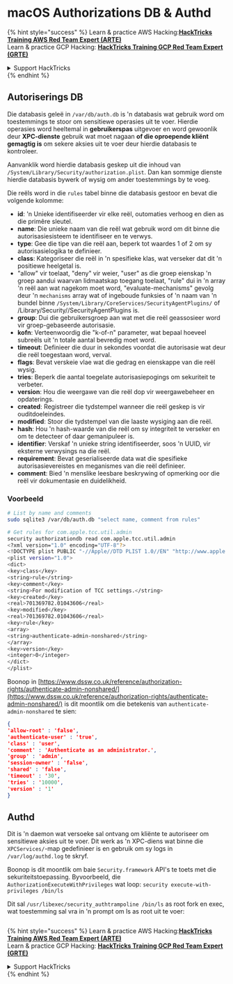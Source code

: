 # macOS Authorizations DB & Authd



{% hint style="success" %}
Learn & practice AWS Hacking:<img src="../../../.gitbook/assets/arte.png" alt="" data-size="line">[**HackTricks Training AWS Red Team Expert (ARTE)**](https://training.hacktricks.xyz/courses/arte)<img src="../../../.gitbook/assets/arte.png" alt="" data-size="line">\
Learn & practice GCP Hacking: <img src="../../../.gitbook/assets/grte.png" alt="" data-size="line">[**HackTricks Training GCP Red Team Expert (GRTE)**<img src="../../../.gitbook/assets/grte.png" alt="" data-size="line">](https://training.hacktricks.xyz/courses/grte)

<details>

<summary>Support HackTricks</summary>

* Check the [**subscription plans**](https://github.com/sponsors/carlospolop)!
* **Join the** 💬 [**Discord group**](https://discord.gg/hRep4RUj7f) or the [**telegram group**](https://t.me/peass) or **follow** us on **Twitter** 🐦 [**@hacktricks\_live**](https://twitter.com/hacktricks\_live)**.**
* **Share hacking tricks by submitting PRs to the** [**HackTricks**](https://github.com/carlospolop/hacktricks) and [**HackTricks Cloud**](https://github.com/carlospolop/hacktricks-cloud) github repos.

</details>
{% endhint %}

## **Autoriserings DB**

Die databasis geleë in `/var/db/auth.db` is 'n databasis wat gebruik word om toestemmings te stoor om sensitiewe operasies uit te voer. Hierdie operasies word heeltemal in **gebruikerspas** uitgevoer en word gewoonlik deur **XPC-dienste** gebruik wat moet nagaan **of die oproepende kliënt gemagtig is** om sekere aksies uit te voer deur hierdie databasis te kontroleer.

Aanvanklik word hierdie databasis geskep uit die inhoud van `/System/Library/Security/authorization.plist`. Dan kan sommige dienste hierdie databasis bywerk of wysig om ander toestemmings by te voeg.

Die reëls word in die `rules` tabel binne die databasis gestoor en bevat die volgende kolomme:

* **id**: 'n Unieke identifiseerder vir elke reël, outomaties verhoog en dien as die primêre sleutel.
* **name**: Die unieke naam van die reël wat gebruik word om dit binne die autorisasiesisteem te identifiseer en te verwys.
* **type**: Gee die tipe van die reël aan, beperk tot waardes 1 of 2 om sy autorisasielogika te definieer.
* **class**: Kategoriseer die reël in 'n spesifieke klas, wat verseker dat dit 'n positiewe heelgetal is.
* "allow" vir toelaat, "deny" vir weier, "user" as die groep eienskap 'n groep aandui waarvan lidmaatskap toegang toelaat, "rule" dui in 'n array 'n reël aan wat nagekom moet word, "evaluate-mechanisms" gevolg deur 'n `mechanisms` array wat of ingeboude funksies of 'n naam van 'n bundel binne `/System/Library/CoreServices/SecurityAgentPlugins/` of /Library/Security//SecurityAgentPlugins is.
* **group**: Dui die gebruikersgroep aan wat met die reël geassosieer word vir groep-gebaseerde autorisasie.
* **kofn**: Verteenwoordig die "k-of-n" parameter, wat bepaal hoeveel subreëls uit 'n totale aantal bevredig moet word.
* **timeout**: Definieer die duur in sekondes voordat die autorisasie wat deur die reël toegestaan word, verval.
* **flags**: Bevat verskeie vlae wat die gedrag en eienskappe van die reël wysig.
* **tries**: Beperk die aantal toegelate autorisasiepogings om sekuriteit te verbeter.
* **version**: Hou die weergawe van die reël dop vir weergawebeheer en opdaterings.
* **created**: Registreer die tydstempel wanneer die reël geskep is vir ouditdoeleindes.
* **modified**: Stoor die tydstempel van die laaste wysiging aan die reël.
* **hash**: Hou 'n hash-waarde van die reël om sy integriteit te verseker en om te detecteer of daar gemanipuleer is.
* **identifier**: Verskaf 'n unieke string identifiseerder, soos 'n UUID, vir eksterne verwysings na die reël.
* **requirement**: Bevat geserialiseerde data wat die spesifieke autorisasievereistes en meganismes van die reël definieer.
* **comment**: Bied 'n menslike leesbare beskrywing of opmerking oor die reël vir dokumentasie en duidelikheid.

### Voorbeeld
```bash
# List by name and comments
sudo sqlite3 /var/db/auth.db "select name, comment from rules"

# Get rules for com.apple.tcc.util.admin
security authorizationdb read com.apple.tcc.util.admin
<?xml version="1.0" encoding="UTF-8"?>
<!DOCTYPE plist PUBLIC "-//Apple//DTD PLIST 1.0//EN" "http://www.apple.com/DTDs/PropertyList-1.0.dtd">
<plist version="1.0">
<dict>
<key>class</key>
<string>rule</string>
<key>comment</key>
<string>For modification of TCC settings.</string>
<key>created</key>
<real>701369782.01043606</real>
<key>modified</key>
<real>701369782.01043606</real>
<key>rule</key>
<array>
<string>authenticate-admin-nonshared</string>
</array>
<key>version</key>
<integer>0</integer>
</dict>
</plist>
```
Boonop in [https://www.dssw.co.uk/reference/authorization-rights/authenticate-admin-nonshared/](https://www.dssw.co.uk/reference/authorization-rights/authenticate-admin-nonshared/) is dit moontlik om die betekenis van `authenticate-admin-nonshared` te sien:
```json
{
'allow-root' : 'false',
'authenticate-user' : 'true',
'class' : 'user',
'comment' : 'Authenticate as an administrator.',
'group' : 'admin',
'session-owner' : 'false',
'shared' : 'false',
'timeout' : '30',
'tries' : '10000',
'version' : '1'
}
```
## Authd

Dit is 'n daemon wat versoeke sal ontvang om kliënte te autoriseer om sensitiewe aksies uit te voer. Dit werk as 'n XPC-diens wat binne die `XPCServices/`-map gedefinieer is en gebruik om sy logs in `/var/log/authd.log` te skryf.

Boonop is dit moontlik om baie `Security.framework` API's te toets met die sekuriteitstoepassing. Byvoorbeeld, die `AuthorizationExecuteWithPrivileges` wat loop: `security execute-with-privileges /bin/ls`

Dit sal `/usr/libexec/security_authtrampoline /bin/ls` as root fork en exec, wat toestemming sal vra in 'n prompt om ls as root uit te voer:

<figure><img src="../../../.gitbook/assets/image (10).png" alt=""><figcaption></figcaption></figure>

{% hint style="success" %}
Learn & practice AWS Hacking:<img src="../../../.gitbook/assets/arte.png" alt="" data-size="line">[**HackTricks Training AWS Red Team Expert (ARTE)**](https://training.hacktricks.xyz/courses/arte)<img src="../../../.gitbook/assets/arte.png" alt="" data-size="line">\
Learn & practice GCP Hacking: <img src="../../../.gitbook/assets/grte.png" alt="" data-size="line">[**HackTricks Training GCP Red Team Expert (GRTE)**<img src="../../../.gitbook/assets/grte.png" alt="" data-size="line">](https://training.hacktricks.xyz/courses/grte)

<details>

<summary>Support HackTricks</summary>

* Check the [**subscription plans**](https://github.com/sponsors/carlospolop)!
* **Join the** 💬 [**Discord group**](https://discord.gg/hRep4RUj7f) or the [**telegram group**](https://t.me/peass) or **follow** us on **Twitter** 🐦 [**@hacktricks\_live**](https://twitter.com/hacktricks\_live)**.**
* **Share hacking tricks by submitting PRs to the** [**HackTricks**](https://github.com/carlospolop/hacktricks) and [**HackTricks Cloud**](https://github.com/carlospolop/hacktricks-cloud) github repos.

</details>
{% endhint %}

